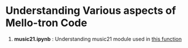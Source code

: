 # Understanding Various aspects of Mello-tron Code

1. **music21.ipynb** : Understanding music21 module used in [this function](https://github.com/NVIDIA/mellotron/blob/master/mellotron_utils.py#L240)